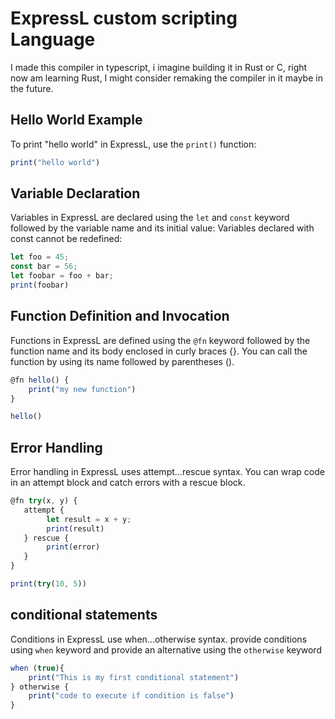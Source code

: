 # ExpressL custom scripting Language
 I made this compiler in typescript, i imagine building it in Rust or C, right now am learning Rust, I might consider remaking the compiler in it maybe in the future.

## Hello World Example

To print "hello world" in ExpressL, use the `print()` function:

```typescript
print("hello world")
```

## Variable Declaration

Variables in ExpressL are declared using the `let` and `const` keyword followed by the variable name and its initial value:  Variables declared with const cannot be redefined:

``` typescript
let foo = 45;
const bar = 56;
let foobar = foo + bar;
print(foobar)
```

## Function Definition and Invocation

Functions in ExpressL are defined using the `@fn` keyword followed by the function name and its body enclosed in curly braces {}. You can call the function by using its name followed by parentheses ().

```typescript
@fn hello() {
    print("my new function")
}

hello()

```

## Error Handling 

Error handling in ExpressL uses  attempt...rescue syntax. You can wrap code in an attempt block and catch errors with a rescue block.

```typescript
@fn try(x, y) {
   attempt {
        let result = x + y;
        print(result)
   } rescue {
        print(error)
   }
}

print(try(10, 5))

```

## conditional statements

Conditions in ExpressL use when...otherwise syntax. provide  conditions using `when` keyword and provide an alternative using the `otherwise` keyword

```typescript
when (true){
    print("This is my first conditional statement")
} otherwise {
    print("code to execute if condition is false")
}
```